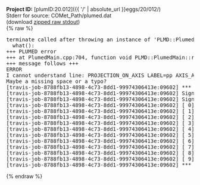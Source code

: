 **Project ID:** [plumID:20.012]({{ '/' | absolute_url }}eggs/20/012/)  
Stderr for source:  COMet_Path/plumed.dat   
(download [zipped raw stdout](plumed.dat.plumed_master.stdout.txt.zip))  
{% raw %}
<pre>
terminate called after throwing an instance of 'PLMD::Plumed::ExceptionError'
  what():  
+++ PLUMED error
+++ at PlumedMain.cpp:704, function void PLMD::PlumedMain::readInputWords(const std::vector<std::__cxx11::basic_string<char> >&)
+++ message follows +++
ERROR
I cannot understand line: PROJECTION_ON_AXIS LABEL=pp AXIS_ATOMS=p1,p2_FS2 ATOM=lig
Maybe a missing space or a typo?
[travis-job-8788fb13-4898-4c73-8dd1-99974306413e:09602] *** Process received signal ***
[travis-job-8788fb13-4898-4c73-8dd1-99974306413e:09602] Signal: Aborted (6)
[travis-job-8788fb13-4898-4c73-8dd1-99974306413e:09602] Signal code:  (-6)
[travis-job-8788fb13-4898-4c73-8dd1-99974306413e:09602] [ 0] /lib/x86_64-linux-gnu/libc.so.6(+0x354b0)[0x7f85c82dd4b0]
[travis-job-8788fb13-4898-4c73-8dd1-99974306413e:09602] [ 1] /lib/x86_64-linux-gnu/libc.so.6(gsignal+0x38)[0x7f85c82dd428]
[travis-job-8788fb13-4898-4c73-8dd1-99974306413e:09602] [ 2] /lib/x86_64-linux-gnu/libc.so.6(abort+0x16a)[0x7f85c82df02a]
[travis-job-8788fb13-4898-4c73-8dd1-99974306413e:09602] [ 3] /usr/lib/x86_64-linux-gnu/libstdc++.so.6(_ZN9__gnu_cxx27__verbose_terminate_handlerEv+0x16d)[0x7f85c891784d]
[travis-job-8788fb13-4898-4c73-8dd1-99974306413e:09602] [ 4] /usr/lib/x86_64-linux-gnu/libstdc++.so.6(+0x8d6b6)[0x7f85c89156b6]
[travis-job-8788fb13-4898-4c73-8dd1-99974306413e:09602] [ 5] /usr/lib/x86_64-linux-gnu/libstdc++.so.6(+0x8d701)[0x7f85c8915701]
[travis-job-8788fb13-4898-4c73-8dd1-99974306413e:09602] [ 6] /usr/lib/x86_64-linux-gnu/libstdc++.so.6(__cxa_rethrow+0x49)[0x7f85c8915969]
[travis-job-8788fb13-4898-4c73-8dd1-99974306413e:09602] [ 7] plumed_master[0x40a072]
[travis-job-8788fb13-4898-4c73-8dd1-99974306413e:09602] [ 8] /lib/x86_64-linux-gnu/libc.so.6(__libc_start_main+0xf0)[0x7f85c82c8830]
[travis-job-8788fb13-4898-4c73-8dd1-99974306413e:09602] [ 9] plumed_master[0x40a0e9]
[travis-job-8788fb13-4898-4c73-8dd1-99974306413e:09602] *** End of error message ***
</pre>
{% endraw %}
